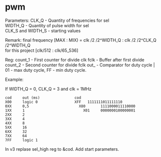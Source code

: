 # pwm
Parameters: CLK_Q - Quantity of frequencies for sel													
				    WIDTH_Q	- Quantity of pulse width for sel	
            CLK_S and WIDTH_S	- starting values
            
Remark: final frequency [MAX : MIX) = clk /2 /2^WIDTH_Q : clk /2 /2^CLK_Q /2^WIDTH_Q	
for this project [clk/512 :  clk/65_536]
           
Reg:        count_1 - First counter for divide clk
            fclk - Buffer after first divide
            count_2 - Second counter for divide fclk
            out_ - Comparator for duty cycle | 01 - max duty cycle, FF - min duty cycle. 
            
Example:
            
If WIDTH_Q = 0, CLK_Q = 3 and clk = 1MHz 
	
	cod 	out (ms)				cod		
	X00		logic 0					XFF   1111111011111110
	0XX		0,5						  X80		1111000011110000
	1XX		1					    	X01		0000000100000001
	2XX		2
	3XX		4
	4XX		8
	5XX		16
	6XX 	32
	7XX 	64
	7FF 	logic 1
  
  In v3 replase sel_high reg to &cod. Add start parameters. 
